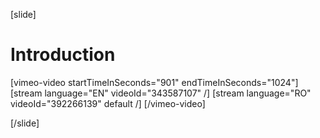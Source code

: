 [slide]
# Introduction

[vimeo-video startTimeInSeconds="901" endTimeInSeconds="1024"]
[stream language="EN" videoId="343587107"  /]
[stream language="RO" videoId="392266139" default /]
[/vimeo-video]

[/slide]